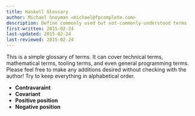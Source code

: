 ```yaml
---
title: Haskell Glossary
author: Michael Snoyman <michael@fpcomplete.com>
description: Define commonly used but not-commonly-understood terms
first-written: 2015-02-24
last-updated: 2015-02-24
last-reviewed: 2015-02-24
---
```


This is a simple glossary of terms. It can cover technical terms, mathematical
terms, tooling terms, and even general programming terms. Please feel free to
make any additions desired without checking with the author! Try to keep
everything in alphabetical order.

* __Contravaraint__
* __Covariant__
* __Positive position__
* __Negative position__
